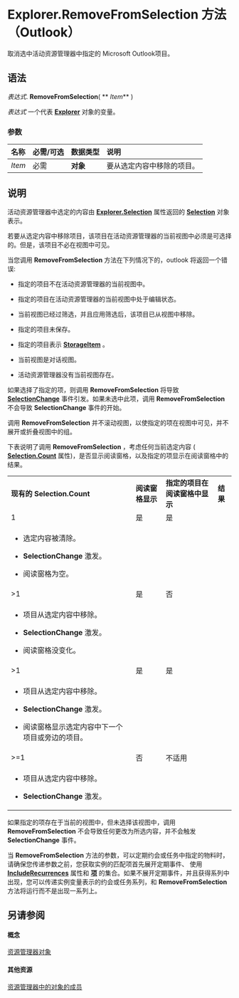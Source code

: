
# Explorer.RemoveFromSelection 方法 （Outlook）

取消选中活动资源管理器中指定的 Microsoft Outlook项目。


## 语法

 _表达式_. **RemoveFromSelection**( ** _Item_** )

 _表达式_ 一个代表 **[Explorer](026591e5-049f-503a-4166-34e6dbc225fb.md)** 对象的变量。


### 参数



|**名称**|**必需/可选**|**数据类型**|**说明**|
|:-----|:-----|:-----|:-----|
| _Item_|必需|**对象**|要从选定内容中移除的项目。|

## 说明

活动资源管理器中选定的内容由  **[Explorer.Selection](11002043-9dab-a5ad-b36e-52ddb04c1859.md)** 属性返回的 **[Selection](0b06a3ce-0445-db8f-e6e8-bb7bd469c50f.md)** 对象表示。

若要从选定内容中移除项目，该项目在活动资源管理器的当前视图中必须是可选择的。但是，该项目不必在视图中可见。

当您调用 **RemoveFromSelection** 方法在下列情况下的，outlook 将返回一个错误:


- 指定的项目不在活动资源管理器的当前视图中。
    
- 指定的项目在活动资源管理器的当前视图中处于编辑状态。
    
- 当前视图已经过筛选，并且应用筛选后，该项目已从视图中移除。
    
- 指定的项目未保存。
    
- 指定的项目表示  **[StorageItem](41776bc3-b838-2755-fd6b-3b5012fb9ae5.md)** 。
    
- 当前视图是对话视图。
    
- 活动资源管理器没有当前视图存在。
    


如果选择了指定的项，则调用 **RemoveFromSelection** 将导致 **[SelectionChange](ef0d976f-b9f6-2080-7657-e48d1c64ccb1.md)** 事件引发。如果未选中此项，调用 **RemoveFromSelection** 不会导致 **SelectionChange** 事件的开始。

调用 **RemoveFromSelection** 并不滚动视图，以使指定的项在视图中可见，并不展开或折叠视图中的组。

下表说明了调用 **RemoveFromSelection** ，考虑任何当前选定内容 ( **[Selection.Count](ea7a19d2-6261-ce07-97f3-ebe95489a265.md)** 属性)，是否显示阅读窗格，以及指定的项显示在阅读窗格中的结果。


|||||
|:-----|:-----|:-----|:-----|
|**现有的** **Selection.Count**|**阅读窗格显示**|**指定的项目在阅读窗格中显示**|**结果**|
|1|是|是|
<ul xmlns:xlink="http://www.w3.org/1999/xlink" xmlns:mtps="http://msdn2.microsoft.com/mtps" xmlns:MSHelp="http://msdn.microsoft.com/mshelp" xmlns:mshelp="http://msdn.microsoft.com/mshelp" xmlns:ddue="http://ddue.schemas.microsoft.com/authoring/2003/5" xmlns:msxsl="urn:schemas-microsoft-com:xslt"><li><p><span id="tgt35" sentenceId="5075dc36e6fb5b2f19a38ac28d8a7fca" class="tgtSentence">选定内容被清除。</span></p></li><li><p><span id="tgt36" sentenceId="594db5ff6302f06eeda28937f5a327e2" class="tgtSentence"><b>SelectionChange</b> 激发。</span></p></li><li><p><span id="tgt37" sentenceId="980017891ff67cf8a20f23aa810e7b5a" class="tgtSentence">阅读窗格为空。</span></p></li></ul>|
|>1|是|否|
<ul xmlns:xlink="http://www.w3.org/1999/xlink" xmlns:mtps="http://msdn2.microsoft.com/mtps" xmlns:MSHelp="http://msdn.microsoft.com/mshelp" xmlns:mshelp="http://msdn.microsoft.com/mshelp" xmlns:ddue="http://ddue.schemas.microsoft.com/authoring/2003/5" xmlns:msxsl="urn:schemas-microsoft-com:xslt"><li><p><span id="tgt41" sentenceId="106d6a60386b448f80d401758c203f54" class="tgtSentence">项目从选定内容中移除。</span></p></li><li><p><span id="tgt42" sentenceId="594db5ff6302f06eeda28937f5a327e2" class="tgtSentence"><b>SelectionChange</b> 激发。</span></p></li><li><p><span id="tgt43" sentenceId="5075dc36e6fb5b2f19a38ac28d8a7fca" class="tgtSentence">阅读窗格没变化。</span></p></li></ul>|
|>1|是|是|
<ul xmlns:xlink="http://www.w3.org/1999/xlink" xmlns:mtps="http://msdn2.microsoft.com/mtps" xmlns:MSHelp="http://msdn.microsoft.com/mshelp" xmlns:mshelp="http://msdn.microsoft.com/mshelp" xmlns:ddue="http://ddue.schemas.microsoft.com/authoring/2003/5" xmlns:msxsl="urn:schemas-microsoft-com:xslt"><li><p><span id="tgt47" sentenceId="106d6a60386b448f80d401758c203f54" class="tgtSentence">项目从选定内容中移除。</span></p></li><li><p><span id="tgt48" sentenceId="594db5ff6302f06eeda28937f5a327e2" class="tgtSentence"><b>SelectionChange</b> 激发。</span></p></li><li><p><span id="tgt49" sentenceId="889d0056fe15bb75bf2fe39c389989f8" class="tgtSentence">阅读窗格显示选定内容中下一个项目或旁边的项目。</span></p></li></ul>|
|>=1|否|不适用|
<ul xmlns:xlink="http://www.w3.org/1999/xlink" xmlns:mtps="http://msdn2.microsoft.com/mtps" xmlns:MSHelp="http://msdn.microsoft.com/mshelp" xmlns:mshelp="http://msdn.microsoft.com/mshelp" xmlns:ddue="http://ddue.schemas.microsoft.com/authoring/2003/5" xmlns:msxsl="urn:schemas-microsoft-com:xslt"><li><p><span id="tgt53" sentenceId="106d6a60386b448f80d401758c203f54" class="tgtSentence">项目从选定内容中移除。</span></p></li><li><p><span id="tgt54" sentenceId="594db5ff6302f06eeda28937f5a327e2" class="tgtSentence"><b>SelectionChange</b> 激发。</span></p></li></ul>|
如果指定的项存在于当前的视图中，但未选择该视图中，调用 **RemoveFromSelection** 不会导致任何更改为所选内容，并不会触发 **SelectionChange** 事件。

当 **RemoveFromSelection** 方法的参数，可以定期约会或任务中指定的物料时，请确保您传递参数之前，您获取实例的匹配项首先展开定期事件、 使用 **[IncludeRecurrences](7d192112-889c-56ce-aab2-107d751c80c4.md)** 属性和 **[项](3a99730b-e62a-5ca6-f6ec-911c95173242.md)** 的集合。如果不展开定期事件，并且获得系列中出现，您可以传递实例变量表示的约会或任务系列，和 **RemoveFromSelection** 方法将运行而不是出现一系列上。


## 另请参阅


#### 概念


[资源管理器对象](026591e5-049f-503a-4166-34e6dbc225fb.md)
#### 其他资源


[资源管理器中的对象的成员](4412c507-4dcd-6005-b9c8-11824624250d.md)